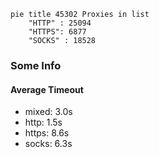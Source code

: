 
```mermaid
pie title 45302 Proxies in list
    "HTTP" : 25094
    "HTTPS": 6877
    "SOCKS" : 18528
```

### Some Info
#### Average Timeout

- mixed: 3.0s
- http: 1.5s
- https: 8.6s
- socks: 6.3s